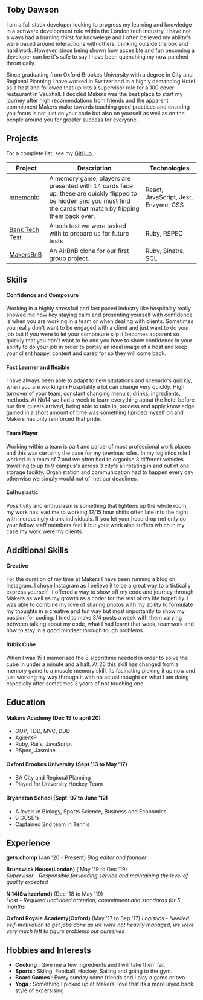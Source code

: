 ## Toby Dawson

I am a full stack developer looking to progress my learning and knowledge in a software development role within the London tech industry. I have not always had a burning thirst for knowelege and I often believed my ability's were based around interactions with others, thinking outside the box and hard work. However, since being shown how accesible and fun becoming a developer can be it's safe to say I have been quenching my now parched throat daily.

Since graduating from Oxford Brookes University with a degree in City and Regional Planning I have worked in Switzerland in a highly demanding Hotel as a host and followed that up into a supervisor role for a 100 cover restaurant in Vauxhall. I decided Makers was the best place to start my journey after high recomendations from friends and the apparent commitment Makers make towards teaching good practices and ensuring you focus is not just on your code but also on yourself as well as on the people around you for greater success for everyone.

## Projects

For a complete list, see my [GitHub](https://github.com/tobydawson1?tab=repositories).

| Project   | Description | Technologies |
|---        |---         |---           |
| [mnemonic](https://github.com/tobydawson1/mnemonic) | A memory game, players are presented with 14 cards face up, these are quickly flipped to be hidden and you must find the cards that match by flipping them back over. | React, JavaScript, Jest, Enzyme, CSS |
|[Bank Tech Test](https://github.com/tobydawson1/Bank-Tech-Test)| A tech test we were tasked with to prepare us for future tests | Ruby, RSPEC|
| [MakersBnB](https://github.com/tobydawson1/MakersBNB) | An AirBnB clone for our first group project. | Ruby,  Sinatra, SQL  |

## Skills

#### Confidence and Composure

Working in a highly stressfull and fast paced industry like hospitality really showed me how key staying calm and presenting yourself with confidence is when you are working in a team or when dealing with clients. Sometimes you really don't want to be engaged with a client and just want to do your job but if you were to let your composure slip it becomes apparent so quickly that you don't want to be and you have to show confidence in your ability to do your job in order to portay an ideal image of a host and keep your client happy, content and cared for so they will come back.

#### Fast Learner and flexible

I have always been able to adapt to new situtations and scenario's quickly, when you are working in Hospitality a lot can change very quickly. High turnover of your team, constant changing menu's, drinks, ingredients, methods. At No14 we had a week to learn everything about the hotel before our first guests arrived, being able to take in, process and apply knowledge gained in a short amount of time was something I prided myself on and Makers has only reinforced that pride. 

#### Team Player 

Working within a team is part and parcel of most professional work places and this was certainly the case for my previous roles. In my logistics role I worked in a team of 7 and we often had to organise 3 different vehicles travelling to up to 9 campus's across 3 city's all rotating in and out of one storage facility. Organistation and communication had to happen every day otherwise we simply would not of met our deadlines. 

#### Enthusiastic 

Possitivity and enthusiasm is something that lightens up the whole room, my work has lead me to working 12/15 hour shifts often late into the night with increasingly drunk individuals. If you let your head drop not only do your fellow staff members feel it but your work also suffers which in my case my work were my clients.

## Additional Skills

#### Creative 

For the duration of my time at Makers I have been running a blog on Instagram. I chose Instagram as I believe it to be a great way to artistically express yourself, it offered a way to show off my code and journey through Makers as well as my growth as a coder for the rest of my life hopefully. I was able to combine my love of sharing photos with my ability to formulate my thoughts in a creative and fun way but most importantly to show my passion for coding. I tried to make 3/4 posts a week with them varying between talking about my code, what I had learnt that week, teamwork and how to stay in a good mindset through tough problems. 

#### Rubix Cube

When I was 15 I memorised the 8 algorithms needed in order to solve the cube in under a minute and a half. At 26 this skill has changed from a memory game to a muscle memory skill, its facinating picking it up now and just working my way through it with no actual thought on what I am doing especially after sometimes 3 years of not touching one.

## Education

#### Makers Academy (Dec 19 to april 20)

- OOP, TDD, MVC, DDD
- Agile/XP
- Ruby, Rails, JavaScript
- RSpec, Jasmine

#### Oxford Brookes University (Sept '13 to May '17)

- BA City and Regional Planning
- Played for University Hockey Team

#### Bryanston School (Sept '07 to June '12)

- A levels in Biology, Sports Science, Business and Economics
- 9 GCSE's
- Captained 2nd team in Tennis

## Experience

**gets.chomp** (Jan '20 - Present) 
*Blog editor and founder*

**Brunswick House(London)** ( May '19 to Dec '19)    
*Supervisor - Responsible for leading service and maintaining the level of quality expected*

**N.14(Switzerland)** (Dec '18 to May '19)   
*Host - Required undivided attention, commitment and standards for 5 months*

**Oxford Royale Academy(Oxford)** (May '17 to Sep '17)
*Logistics - Needed self-motivation to get jobs done as we were not heavily managed, we were very much left to figure problems out ourselves*


## Hobbies and Interests

- **Cooking** : Give me a few ingredients and I will take them far. 
- **Sports** : Skiing, Football, Hockey, Sailing and going to the gym. 
- **Board Games** : Every sunday some friends and I play a game or two.
- **Yoga** : Something I picked up at Makers, love that its a more layed back style of excersising
